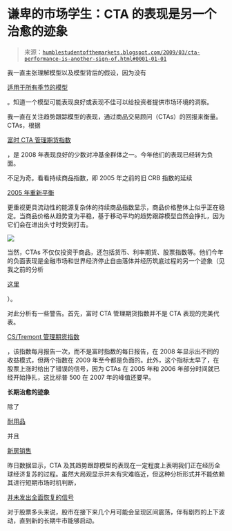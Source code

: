 <!--yml

类别：未分类

日期：2024-05-18 00:56:30

-->

# 谦卑的市场学生：CTA 的表现是另一个治愈的迹象

> 来源：[`humblestudentofthemarkets.blogspot.com/2009/03/cta-performance-is-another-sign-of.html#0001-01-01`](https://humblestudentofthemarkets.blogspot.com/2009/03/cta-performance-is-another-sign-of.html#0001-01-01)

我一直主张理解模型以及模型背后的假设，因为没有

[适用于所有季节的模型](http://humblestudentofthemarkets.blogspot.com/2008/11/there-are-no-models-for-all-seasons.html)

。知道一个模型可能表现良好或表现不佳可以给投资者提供市场环境的洞察。

我一直在关注趋势跟踪模型的表现，通过商品交易顾问（CTAs）的回报来衡量。CTAs，根据

[富时 CTA 管理期货指数](http://www.bloomberg.com/apps/quote?ticker=FTHFCTAM%3Aind)

，是 2008 年表现良好的少数对冲基金群体之一。今年他们的表现已经转为负面。

不足为奇。看看持续商品指数，即 2005 年之前的旧 CRB 指数的延续

[2005 年重新平衡](http://www.jefferies.com/cositemgr.pl/html/OurFirm/NewsRoom/PressReleases/2005/20050509press.shtml)

更重视更具流动性的能源复杂体的持续商品指数显示，商品价格整体上似乎正在稳定。当商品价格从趋势变为平稳，基于移动平均的趋势跟踪模型自然会挣扎，因为它们会在进出头寸时受到打击。

![](https://blogger.googleusercontent.com/img/b/R29vZ2xl/AVvXsEgLE_XAAAtmaxAYG-Wp-9O97psS2GPGdfQTcyKkIZEYdu5nn36C5kxmr6MTgryUOkAlw-kRY00dwgT7O3XD4-Hc1EXDNieaXrZLO_y2CvOXQnp1S0-aI6ERD1eHwBy3BiIfTENcqt0uf4D4/s1600-h/CCI.png)

当然，CTAs 不仅仅投资于商品，还包括货币、利率期货、股票指数等。他们今年的负面表现是金融市场和世界经济停止自由落体并经历筑底过程的另一个迹象（见我之前的分析

[这里](http://humblestudentofthemarkets.blogspot.com/2009/03/how-to-spot-bottom.html)

）。

对此分析有一些警告。首先，富时 CTA 管理期货指数并不是 CTA 表现的完美代表。

[CS/Tremont 管理期货指数](http://www.bloomberg.com/apps/cbuilder?ticker1=HEDGFUTR%3AIND)

，该指数每月报告一次，而不是富时指数的每日报告，在 2008 年显示出不同的收益模式，但两个指数在 2009 年至今都是负面的。此外，这个指标太早了，在股票上涨时给出了错误的信号，因为 CTAs 在 2005 年和 2006 年部分时间就已经开始挣扎，这比标普 500 在 2007 年的峰值还要早。

**长期治愈的迹象**

除了

[耐用品](http://www.marketwatch.com/news/story/Durable-goods-orders-jump-February/story.aspx?guid=%7BF6B658F2%2DACC6%2D4E1D%2DB5A4%2D3F4A6E38739C%7D)

并且

[新房销售](http://www.marketwatch.com/News/Story/new-home-sales-rebound-47-february/story.aspx?guid=%7B86C56D5D%2DCB27%2D4865%2DA082%2DE04F12F17883%7D)

昨日数据显示，CTA 及其趋势跟踪模型的表现在一定程度上表明我们正在经历全球经济复苏的过程。虽然大局观显示并未有灾难临近，但这种分析形式并不能依赖其进行短期市场时机判断，

[并未发出全面恢复的信号](http://www.marketwatch.com/news/story/Should-you-stay-market-go/story.aspx?guid=%7BEE6101C6%2D96D1%2D4227%2D9DE8%2D93892DC427B3%7D)

对于股票多头来说，股市在接下来几个月可能会呈现区间震荡，伴有剧烈的上下波动，直到新的长期牛市能够启动。
